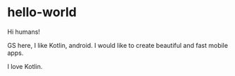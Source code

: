# hello-world
Hi humans!

GS here, I like Kotlin, android.
I would like to create beautiful and fast mobile apps.

I love Kotlin.
